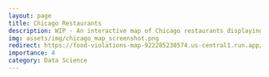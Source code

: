 ```yaml
---
layout: page
title: Chicago Restaurants
description: WIP - An interactive map of Chicago restaurants displaying overlays such as Michelin stars, failed health inspections, and other data not available on Google Maps
img: assets/img/chicago_map_screenshot.png
redirect: https://food-violations-map-922285230574.us-central1.run.app/
importance: 4
category: Data Science
---
```

